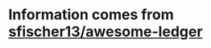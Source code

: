 # Information comes from [sfischer13/awesome-ledger](https://github.com/sfischer13/awesome-ledger)

